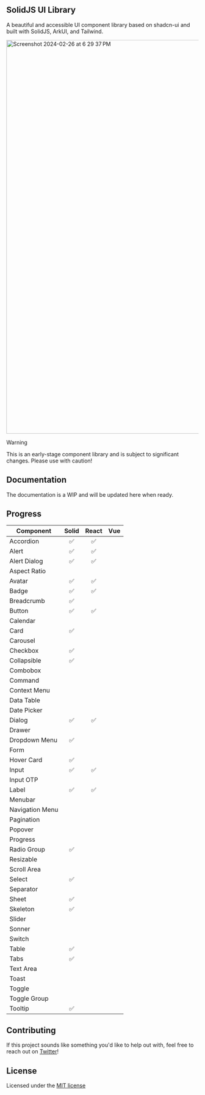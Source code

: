 ## SolidJS UI Library

A beautiful and accessible UI component library based on shadcn-ui and built with SolidJS, ArkUI, and Tailwind.

<img width="1030" alt="Screenshot 2024-02-26 at 6 29 37 PM" src="https://github.com/alexwhitmore/solidjs-ui/assets/57722812/f4db52f4-e13e-4e0a-bd63-cf4bde13a4ce">

> [!WARNING]
> This is an early-stage component library and is subject to significant changes. Please use with caution!

## Documentation

The documentation is a WIP and will be updated here when ready. 

## Progress

| Component       | Solid | React | Vue |
|---------------- |:-----:|:-----:|:---:|
| Accordion       |   ✅   |   ✅  |     |
| Alert           |   ✅   |   ✅  |     |
| Alert Dialog    |   ✅   |   ✅  |     |
| Aspect Ratio    |        |      |     |
| Avatar          |   ✅   |   ✅  |     |
| Badge           |   ✅   |   ✅  |     |
| Breadcrumb      |   ✅    |     |     |
| Button          |   ✅   |   ✅  |     |
| Calendar        |        |       |     |
| Card            |   ✅   |       |     |
| Carousel        |        |       |     |
| Checkbox        |   ✅   |       |     |
| Collapsible     |   ✅   |     |     |
| Combobox        |        |     |     |
| Command         |        |     |     |
| Context Menu    |        |     |     |
| Data Table      |        |     |     |
| Date Picker     |        |     |     |
| Dialog          |   ✅   |   ✅  |     |
| Drawer          |        |       |     |
| Dropdown Menu   |   ✅   |       |     |
| Form            |        |       |     |
| Hover Card      |   ✅   |       |     |
| Input           |   ✅   |   ✅  |     |
| Input OTP       |        |     |     |
| Label           |   ✅   |   ✅  |     |
| Menubar         |        |       |     |
| Navigation Menu |        |       |     |
| Pagination      |        |       |     |
| Popover         |        |       |     |
| Progress        |        |       |     |
| Radio Group     |   ✅   |       |     |
| Resizable       |        |       |     |
| Scroll Area     |        |       |     |
| Select          |   ✅   |       |     |
| Separator       |        |       |     |
| Sheet           |   ✅   |       |     |
| Skeleton        |   ✅   |       |     |
| Slider          |        |       |     |
| Sonner          |        |       |     |
| Switch          |        |       |     |
| Table           |   ✅   |       |     |
| Tabs            |   ✅   |       |     |
| Text Area       |        |       |     |
| Toast           |        |       |     |
| Toggle          |        |       |     |
| Toggle Group    |        |       |     |
| Tooltip         |   ✅   |       |     |


## Contributing

If this project sounds like something you'd like to help out with, feel free to reach out on [Twitter](https://twitter.com/theAlexWhitmore)!

## License

Licensed under the [MIT license](https://github.com/alexwhitmore/solidjs-ui/tree/main?tab=MIT-1-ov-file#readme)
